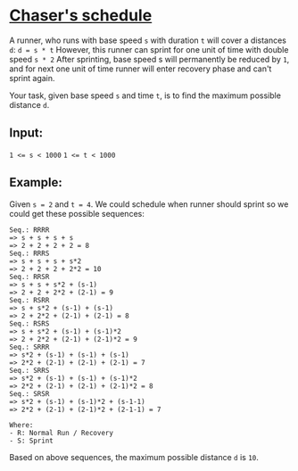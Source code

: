 # [Chaser's schedule](https://www.codewars.com/kata/chasers-schedule "https://www.codewars.com/kata/628df6b29070907ecb3c2d83")

A runner, who runs with base speed `s` with duration `t` will cover a distances `d`: `d = s * t`
However, this runner can sprint for one unit of time with double speed `s * 2`
After sprinting, base speed s will permanently be reduced by `1`, and for next one unit of time
runner will enter recovery phase and can't sprint again.

Your task, given base speed `s` and time `t`, is to find the maximum possible distance `d`.

## Input:

`1 <= s < 1000`
`1 <= t < 1000`

## Example:

Given `s = 2` and `t = 4`.
We could schedule when runner should sprint so we could get these possible sequences:

```
Seq.: RRRR
=> s + s + s + s
=> 2 + 2 + 2 + 2 = 8
Seq.: RRRS
=> s + s + s + s*2
=> 2 + 2 + 2 + 2*2 = 10
Seq.: RRSR
=> s + s + s*2 + (s-1)
=> 2 + 2 + 2*2 + (2-1) = 9
Seq.: RSRR
=> s + s*2 + (s-1) + (s-1)
=> 2 + 2*2 + (2-1) + (2-1) = 8
Seq.: RSRS
=> s + s*2 + (s-1) + (s-1)*2
=> 2 + 2*2 + (2-1) + (2-1)*2 = 9
Seq.: SRRR
=> s*2 + (s-1) + (s-1) + (s-1)
=> 2*2 + (2-1) + (2-1) + (2-1) = 7
Seq.: SRRS
=> s*2 + (s-1) + (s-1) + (s-1)*2
=> 2*2 + (2-1) + (2-1) + (2-1)*2 = 8
Seq.: SRSR
=> s*2 + (s-1) + (s-1)*2 + (s-1-1)
=> 2*2 + (2-1) + (2-1)*2 + (2-1-1) = 7

Where:
- R: Normal Run / Recovery
- S: Sprint
```

Based on above sequences, the maximum possible distance `d` is `10`.